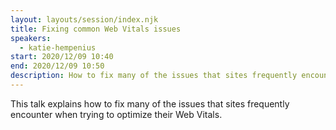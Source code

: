 ```yaml
---
layout: layouts/session/index.njk
title: Fixing common Web Vitals issues
speakers:
  - katie-hempenius
start: 2020/12/09 10:40
end: 2020/12/09 10:50
description: How to fix many of the issues that sites frequently encounter when trying to optimize their Web Vitals.
---
```


This talk explains how to fix many of the issues that sites frequently encounter when trying to optimize their Web Vitals.
